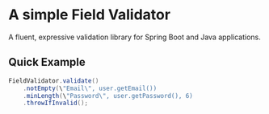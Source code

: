 # A simple Field Validator

A fluent, expressive validation library for Spring Boot and Java applications.

## Quick Example

```java
FieldValidator.validate()
    .notEmpty(\"Email\", user.getEmail())
    .minLength(\"Password\", user.getPassword(), 6)
    .throwIfInvalid();
